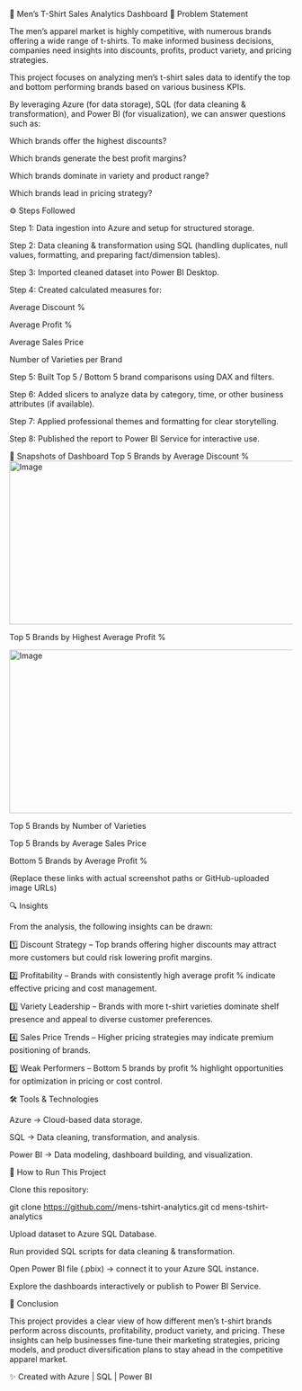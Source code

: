 👕 Men’s T-Shirt Sales Analytics Dashboard
📝 Problem Statement

The men’s apparel market is highly competitive, with numerous brands offering a wide range of t-shirts. To make informed business decisions, companies need insights into discounts, profits, product variety, and pricing strategies.

This project focuses on analyzing men’s t-shirt sales data to identify the top and bottom performing brands based on various business KPIs.

By leveraging Azure (for data storage), SQL (for data cleaning & transformation), and Power BI (for visualization), we can answer questions such as:

Which brands offer the highest discounts?

Which brands generate the best profit margins?

Which brands dominate in variety and product range?

Which brands lead in pricing strategy?

⚙️ Steps Followed

Step 1: Data ingestion into Azure and setup for structured storage.

Step 2: Data cleaning & transformation using SQL (handling duplicates, null values, formatting, and preparing fact/dimension tables).

Step 3: Imported cleaned dataset into Power BI Desktop.

Step 4: Created calculated measures for:

Average Discount %

Average Profit %

Average Sales Price

Number of Varieties per Brand

Step 5: Built Top 5 / Bottom 5 brand comparisons using DAX and filters.

Step 6: Added slicers to analyze data by category, time, or other business attributes (if available).

Step 7: Applied professional themes and formatting for clear storytelling.

Step 8: Published the report to Power BI Service for interactive use.

📸 Snapshots of Dashboard
Top 5 Brands by Average Discount %
<img width="595" height="291" alt="Image" src="https://github.com/user-attachments/assets/d96a8e52-55d4-48e4-9231-052e63b27b5a" />

Top 5 Brands by Highest Average Profit %

<img width="595" height="291" alt="Image" src="https://github.com/user-attachments/assets/d96a8e52-55d4-48e4-9231-052e63b27b5a" />

Top 5 Brands by Number of Varieties

Top 5 Brands by Average Sales Price

Bottom 5 Brands by Average Profit %

(Replace these links with actual screenshot paths or GitHub-uploaded image URLs)

🔍 Insights

From the analysis, the following insights can be drawn:

1️⃣ Discount Strategy – Top brands offering higher discounts may attract more customers but could risk lowering profit margins.

2️⃣ Profitability – Brands with consistently high average profit % indicate effective pricing and cost management.

3️⃣ Variety Leadership – Brands with more t-shirt varieties dominate shelf presence and appeal to diverse customer preferences.

4️⃣ Sales Price Trends – Higher pricing strategies may indicate premium positioning of brands.

5️⃣ Weak Performers – Bottom 5 brands by profit % highlight opportunities for optimization in pricing or cost control.

🛠️ Tools & Technologies

Azure → Cloud-based data storage.

SQL → Data cleaning, transformation, and analysis.

Power BI → Data modeling, dashboard building, and visualization.

🚀 How to Run This Project

Clone this repository:

git clone https://github.com/<username>/mens-tshirt-analytics.git
cd mens-tshirt-analytics


Upload dataset to Azure SQL Database.

Run provided SQL scripts for data cleaning & transformation.

Open Power BI file (.pbix) → connect it to your Azure SQL instance.

Explore the dashboards interactively or publish to Power BI Service.

📌 Conclusion

This project provides a clear view of how different men’s t-shirt brands perform across discounts, profitability, product variety, and pricing. These insights can help businesses fine-tune their marketing strategies, pricing models, and product diversification plans to stay ahead in the competitive apparel market.

✨ Created with Azure | SQL | Power BI

